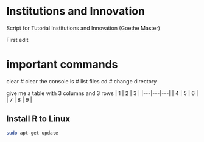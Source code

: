 # Institutions and Innovation 
Script for Tutorial Institutions and Innovation (Goethe Master)

First edit

# important commands
clear # clear the console
ls # list files
cd # change directory

give me a table with 3 columns and 3 rows
| 1 | 2 | 3 |
|---|---|---|
| 4 | 5 | 6 |
| 7 | 8 | 9 |

## Install R to Linux
```bash
sudo apt-get update